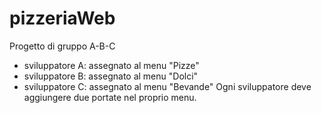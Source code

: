 # pizzeriaWeb
Progetto di gruppo A-B-C
- sviluppatore A: assegnato al menu "Pizze"
- sviluppatore B: assegnato al menu "Dolci"
- sviluppatore C: assegnato al menu "Bevande"
Ogni sviluppatore deve aggiungere due portate nel proprio menu.
